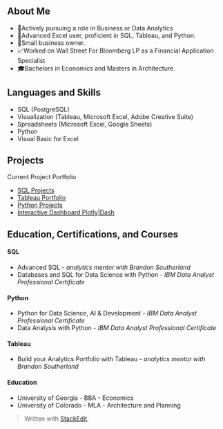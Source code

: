 
## About Me
- :crystal_ball:Actively pursuing a role in Business or Data Analytics
- :mega:Advanced Excel user, proficient in SQL, Tableau, and Python.
- :triangular_ruler:Small business owner. 
- :chart_with_upwards_trend:Worked on Wall Street For Bloomberg LP as a Financial Application Specialist
- :mortar_board:Bachelors in Economics and Masters in Architecture.

## Languages and Skills
- SQL (PostgreSQL)
-  Visualization (Tableau, Microsoft Excel, Adobe Creative Suite)
- Spreadsheets (Microsoft Excel, Google Sheets)
- Python
- Visual Basic for Excel

## Projects
Current Project Portfolio
- [SQL Projects](https://github.com/mfisher003/SQL_food_inventory)
- [Tableau Portfolio](https://public.tableau.com/app/profile/mfisher/vizzes)
- [Python Projects](https://github.com/mfisher003/python-class/tree/main)
- [Interactive Dashboard Plotly|Dash](https://github.com/mfisher003/Interactive-Dashboards-with-Plotly-Dash/blob/main/README.md)


## Education, Certifications, and Courses
#### SQL
- Advanced SQL - *analytics mentor with Brandon Southerland*
- Databases and SQL for Data Science with Python - *IBM Data Analyst Professional Certificate*
#### Python
- Python for Data Science, AI & Development - *IBM Data Analyst Professional Certificate*
- Data Analysis with Python - *IBM Data Analyst Professional Certificate*
#### Tableau
- Build your Analytics Portfolio with Tableau - *analytics mentor with Brandon Southerland*
#### Education
- University of Georgia - BBA - Economics
- University of Colorado - MLA - Architecture and Planning

> Written with [StackEdit](https://stackedit.io/).
